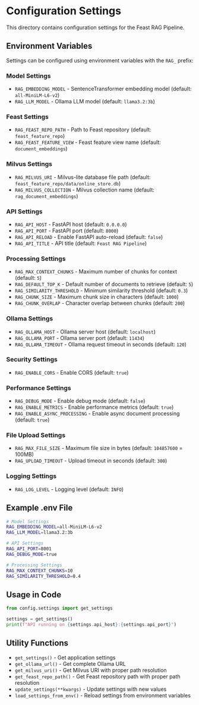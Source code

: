 # Configuration Settings

This directory contains configuration settings for the Feast RAG Pipeline.

## Environment Variables

Settings can be configured using environment variables with the `RAG_` prefix:

### Model Settings
- `RAG_EMBEDDING_MODEL` - SentenceTransformer embedding model (default: `all-MiniLM-L6-v2`)
- `RAG_LLM_MODEL` - Ollama LLM model (default: `llama3.2:3b`)

### Feast Settings
- `RAG_FEAST_REPO_PATH` - Path to Feast repository (default: `feast_feature_repo`)
- `RAG_FEAST_FEATURE_VIEW` - Feast feature view name (default: `document_embeddings`)

### Milvus Settings
- `RAG_MILVUS_URI` - Milvus-lite database file path (default: `feast_feature_repo/data/online_store.db`)
- `RAG_MILVUS_COLLECTION` - Milvus collection name (default: `rag_document_embeddings`)

### API Settings
- `RAG_API_HOST` - FastAPI host (default: `0.0.0.0`)
- `RAG_API_PORT` - FastAPI port (default: `8000`)
- `RAG_API_RELOAD` - Enable FastAPI auto-reload (default: `false`)
- `RAG_API_TITLE` - API title (default: `Feast RAG Pipeline`)

### Processing Settings
- `RAG_MAX_CONTEXT_CHUNKS` - Maximum number of chunks for context (default: `5`)
- `RAG_DEFAULT_TOP_K` - Default number of documents to retrieve (default: `5`)
- `RAG_SIMILARITY_THRESHOLD` - Minimum similarity threshold (default: `0.3`)
- `RAG_CHUNK_SIZE` - Maximum chunk size in characters (default: `1000`)
- `RAG_CHUNK_OVERLAP` - Character overlap between chunks (default: `200`)

### Ollama Settings
- `RAG_OLLAMA_HOST` - Ollama server host (default: `localhost`)
- `RAG_OLLAMA_PORT` - Ollama server port (default: `11434`)
- `RAG_OLLAMA_TIMEOUT` - Ollama request timeout in seconds (default: `120`)

### Security Settings
- `RAG_ENABLE_CORS` - Enable CORS (default: `true`)

### Performance Settings
- `RAG_DEBUG_MODE` - Enable debug mode (default: `false`)
- `RAG_ENABLE_METRICS` - Enable performance metrics (default: `true`)
- `RAG_ENABLE_ASYNC_PROCESSING` - Enable async document processing (default: `true`)

### File Upload Settings
- `RAG_MAX_FILE_SIZE` - Maximum file size in bytes (default: `104857600` = 100MB)
- `RAG_UPLOAD_TIMEOUT` - Upload timeout in seconds (default: `300`)

### Logging Settings
- `RAG_LOG_LEVEL` - Logging level (default: `INFO`)

## Example .env File

```bash
# Model Settings
RAG_EMBEDDING_MODEL=all-MiniLM-L6-v2
RAG_LLM_MODEL=llama3.2:3b

# API Settings
RAG_API_PORT=8001
RAG_DEBUG_MODE=true

# Processing Settings
RAG_MAX_CONTEXT_CHUNKS=10
RAG_SIMILARITY_THRESHOLD=0.4
```

## Usage in Code

```python
from config.settings import get_settings

settings = get_settings()
print(f"API running on {settings.api_host}:{settings.api_port}")
```

## Utility Functions

- `get_settings()` - Get application settings
- `get_ollama_url()` - Get complete Ollama URL
- `get_milvus_uri()` - Get Milvus URI with proper path resolution
- `get_feast_repo_path()` - Get Feast repository path with proper path resolution
- `update_settings(**kwargs)` - Update settings with new values
- `load_settings_from_env()` - Reload settings from environment variables

